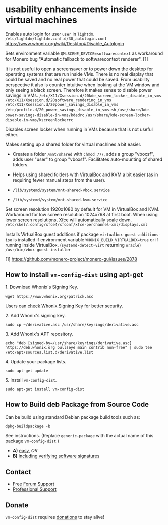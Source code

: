 # usability enhancements inside virtual machines #

Enables auto login for user `user` in `lightdm`.
`/etc/lightdm/lightdm.conf.d/30_autologin.conf`
https://www.whonix.org/wiki/Desktop#Disable_Autologin

Sets environment variable `QMLSCENE_DEVICE=softwarecontext` as workaround for
Monero bug "Automatic fallback to softwarecontext renderer". [1]

It is not useful to open a screensaver or to power down the desktop for
operating systems that are run inside VMs. There is no real display that could
be saved and no real power that could be saved. From usability perspective it
also is counter intuitive when looking at the VM window and only seeing a
black screen. Therefore it makes sense to disable power savings in VMs.
`/etc/X11/Xsession.d/20kde_screen_locker_disable_in_vms`
`/etc/X11/Xsession.d/20software_rendering_in_vms`
`/etc/X11/Xsession.d/20power_savings_disable_in_vms`
`/etc/profile.d/20_power_savings_disable_in_vms.sh`
`/usr/share/kde-power-savings-disable-in-vms/kdedrc`
`/usr/share/kde-screen-locker-disable-in-vms/kscreenlockerrc`

Disables screen locker when running in VMs because that is not useful either.

Makes setting up a shared folder for virtual machines a bit easier.

* Creates a folder `/mnt/shared` with `chmod 777`, adds a group
"vboxsf", adds user "user" to group "vboxsf". Facilitates auto-mounting of
shared folders.

* Helps using shared folders with VirtualBox and KVM a bit
easier (as in requiring fewer manual steps from the user).

* `/lib/systemd/system/mnt-shared-vbox.service`
* `/lib/systemd/system/mnt-shared-kvm.service`

Set screen resolution 1920x1080 by default for VM in VirtualBox and KVM.
Workaround for low screen resolution 1024x768 at first boot. When using lower
screen resolutions, Xfce will automatically scale down.
`/etc/skel/.config/xfce4/xfconf/xfce-perchannel-xml/displays.xml`

Installs VirtualBox guest additions if package
`virtualbox-guest-additions-iso` is installed if environment variable
`WHONIX_BUILD_VIRTUALBOX=true` or if running inside VirtualBox.
(`systemd-detect-virt` returning `oracle`)
`/usr/bin/vbox-guest-installer`

[1] https://github.com/monero-project/monero-gui/issues/2878
## How to install `vm-config-dist` using apt-get ##

1\. Download Whonix's Signing Key.

```
wget https://www.whonix.org/patrick.asc
```

Users can [check Whonix Signing Key](https://www.whonix.org/wiki/Whonix_Signing_Key) for better security.

2\. Add Whonix's signing key.

```
sudo cp ~/derivative.asc /usr/share/keyrings/derivative.asc
```

3\. Add Whonix's APT repository.

```
echo "deb [signed-by=/usr/share/keyrings/derivative.asc] https://deb.whonix.org bullseye main contrib non-free" | sudo tee /etc/apt/sources.list.d/derivative.list
```

4\. Update your package lists.

```
sudo apt-get update
```

5\. Install `vm-config-dist`.

```
sudo apt-get install vm-config-dist
```

## How to Build deb Package from Source Code ##

Can be build using standard Debian package build tools such as:

```
dpkg-buildpackage -b
```

See instructions. (Replace `generic-package` with the actual name of this package `vm-config-dist`.)

* **A)** [easy](https://www.whonix.org/wiki/Dev/Build_Documentation/generic-package/easy), _OR_
* **B)** [including verifying software signatures](https://www.whonix.org/wiki/Dev/Build_Documentation/generic-package)

## Contact ##

* [Free Forum Support](https://forums.whonix.org)
* [Professional Support](https://www.whonix.org/wiki/Professional_Support)

## Donate ##

`vm-config-dist` requires [donations](https://www.whonix.org/wiki/Donate) to stay alive!
